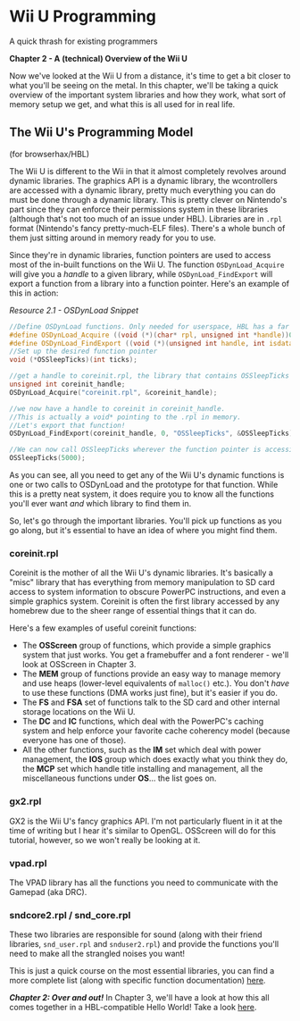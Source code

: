 # Wii U Programming
A quick thrash for existing programmers

**Chapter 2 - A (technical) Overview of the Wii U**

Now we've looked at the Wii U from a distance, it's time to get a bit closer to what you'll be seeing on the metal. In this chapter, we'll be taking a quick overview of the important system libraries and how they work, what sort of memory setup we get, and what this is all used for in real life.

## The Wii U's Programming Model
(for browserhax/HBL)

The Wii U is different to the Wii in that it almost completely revolves around dynamic libraries. The graphics API is a dynamic library, the wcontrollers are accessed with a dynamic library, pretty much everything you can do must be done through a dynamic library. This is pretty clever on Nintendo's part since they can enforce their permissions system in these libraries (although that's not too much of an issue under HBL). Libraries are in ``.rpl`` format (Nintendo's fancy pretty-much-ELF files). There's a whole bunch of them just sitting around in memory ready for you to use.

Since they're in dynamic libraries, function pointers are used to access most of the in-built functions on the Wii U. The function ``OSDynLoad_Acquire`` will give you a *handle* to a given library, while ``OSDynLoad_FindExport`` will export a function from a library into a function pointer. Here's an example of this in action:

*Resource 2.1 - OSDynLoad Snippet*
```c
//Define OSDynLoad functions. Only needed for userspace, HBL has a far better method of delivering these functions.
#define OSDynLoad_Acquire ((void (*)(char* rpl, unsigned int *handle))0x0102A3B4)
#define OSDynLoad_FindExport ((void (*)(unsigned int handle, int isdata, char *symbol, void *address))0x0102B828)
//Set up the desired function pointer
void (*OSSleepTicks)(int ticks);

//get a handle to coreinit.rpl, the library that contains OSSleepTicks
unsigned int coreinit_handle;
OSDynLoad_Acquire("coreinit.rpl", &coreinit_handle);

//we now have a handle to coreinit in coreinit_handle.
//This is actually a void* pointing to the .rpl in memory.
//Let's export that function!
OSDynLoad_FindExport(coreinit_handle, 0, "OSSleepTicks", &OSSleepTicks);

//We can now call OSSleepTicks wherever the function pointer is accessible
OSSleepTicks(5000);
```
As you can see, all you need to get any of the Wii U's dynamic functions is one or two calls to OSDynLoad and the prototype for that function. While this is a pretty neat system, it does require you to know all the functions you'll ever want *and* which library to find them in.

So, let's go through the important libraries. You'll pick up functions as you go along, but it's essential to have an idea of where you might find them.

### coreinit.rpl
Coreinit is the mother of all the Wii U's dynamic libraries. It's basically a "misc" library that has everything from memory manipulation to SD card access to system information to obscure PowerPC instructions, and even a simple graphics system. Coreinit is often the first library accessed by any homebrew due to the sheer range of essential things that it can do.

Here's a few examples of useful coreinit functions:
 - The **OSScreen** group of functions, which provide a simple graphics system that just works. You get a framebuffer and a font renderer - we'll look at OSScreen in Chapter 3.
 - The **MEM** group of functions provide an easy way to manage memory and use heaps (lower-level equivalents of `malloc()` etc.). You don't *have* to use these functions (DMA works just fine), but it's easier if you do.
 - The **FS** and **FSA** set of functions talk to the SD card and other internal storage locations on the Wii U.
 - The **DC** and **IC** functions, which deal with the PowerPC's caching system and help enforce your favorite cache coherency model (because everyone has one of those).
 - All the other functions, such as the **IM** set which deal with power management, the **IOS** group which does exactly what you think they do, the **MCP** set which handle title installing and management, all the miscellaneous functions under **OS**... the list goes on.

### gx2.rpl
GX2 is the Wii U's fancy graphics API. I'm not particularly fluent in it at the time of writing but I hear it's similar to OpenGL. OSScreen will do for this tutorial, however, so we won't really be looking at it.

### vpad.rpl
The VPAD library has all the functions you need to communicate with the Gamepad (aka DRC).

### sndcore2.rpl / snd_core.rpl
These two libraries are responsible for sound (along with their friend libraries, `snd_user.rpl` and `snduser2.rpl`) and provide the functions you'll need to make all the strangled noises you want!

This is just a quick course on the most essential libraries, you can find a more complete list (along with specific function documentation) [here](https://wiiubrew.org/wiki/Cafe_OS#Libraries).

***Chapter 2: Over and out!***
In Chapter 3, we'll have a look at how this all comes together in a HBL-compatible Hello World! Take a look [here](/tutorial/Chapter%203.md).
